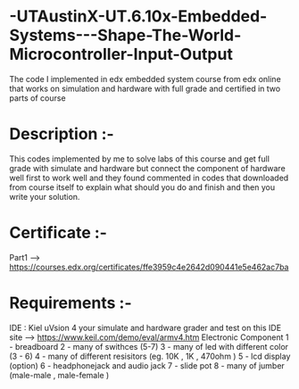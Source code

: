 # -UTAustinX-UT.6.10x-Embedded-Systems---Shape-The-World-Microcontroller-Input-Output
The code I implemented in edx embedded system course from edx online that works on simulation and hardware with full grade and certified in two parts of course
# Description :- 
This codes implemented by me to solve labs of this course and get full grade with simulate and hardware but connect the component of hardware well first to work well and they found commented in codes that downloaded from course itself to explain what should you do and finish and then you write your solution.
# Certificate :-
Part1 --> https://courses.edx.org/certificates/ffe3959c4e2642d090441e5e462ac7ba
# Requirements :- 
IDE : Kiel uVsion 4 your simulate and hardware grader and test on this IDE
site --> https://www.keil.com/demo/eval/armv4.htm
Electronic Component
1 - breadboard
2 - many of swithces (5-7)
3 - many of led with different color (3 - 6)
4 - many of different resisitors (eg. 10K , 1K , 470ohm )
5 - lcd display (option)
6 - headphonejack and audio jack
7 - slide pot
8 - many of jumber (male-male , male-female )
